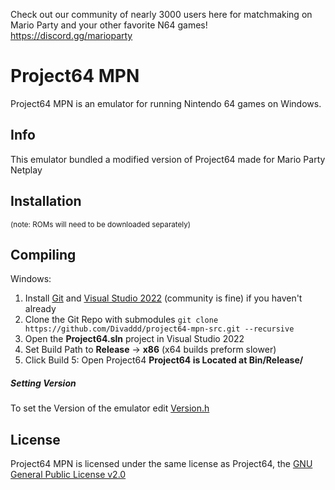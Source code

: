 Check out our community of nearly 3000 users here for matchmaking on Mario Party and your other favorite N64 games!
https://discord.gg/marioparty

# Project64 MPN

Project64 MPN is an emulator for running Nintendo 64 games on Windows.


## Info
This emulator bundled a modified version of Project64 made for Mario Party Netplay

## Installation
<sub>(note: ROMs will need to be downloaded separately)</sub>

## Compiling

Windows:
1) Install [Git](https://gitforwindows.org/) and [Visual Studio 2022](https://visualstudio.microsoft.com/downloads/) (community is fine) if you haven't already
1) Clone the Git Repo with submodules `git clone https://github.com/Divaddd/project64-mpn-src.git --recursive`
2) Open the **Project64.sln** project in Visual Studio 2022
3) Set Build Path to **Release** -> **x86** (x64 builds preform slower)
4) Click Build
5: Open Project64
**Project64 is Located at Bin/Release/**


##### Setting Version
To set the Version of the emulator edit [Version.h](Source/Project64-core/Version.h)

## License
Project64 MPN is licensed under the same license as Project64, the [GNU General Public License v2.0](licence.md)